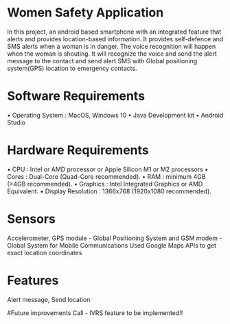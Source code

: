 # Women Safety Application
In this project, an android based smartphone with an integrated feature that alerts and provides location-based information. It provides self-defence and SMS alerts when a woman is in danger. The voice recognition will happen when the woman is shouting. It will recognize the voice and send the alert message to the contact and send alert SMS with Global positioning system(GPS) location to emergency contacts.

# Software Requirements
• Operating System : MacOS, Windows 10
• Java Development kit
• Android Studio

# Hardware Requirements
• CPU : Intel or AMD processor or Apple Silicon M1 or M2 processors
• Cores : Dual-Core (Quad-Core recommended).
• RAM : minimum 4GB (>4GB recommended).
• Graphics : Intel Integrated Graphics or AMD Equivalent.
• Display Resolution : 1366x768 (1920x1080 recommended).

# Sensors
Accelerometer, GPS module - Global Positioning System and GSM modem - Global System for Mobile Communications
Used Google Maps APIs to get exact location coordinates

# Features
Alert message, Send location

#Future improvements
Call - IVRS feature to be implemented!!
